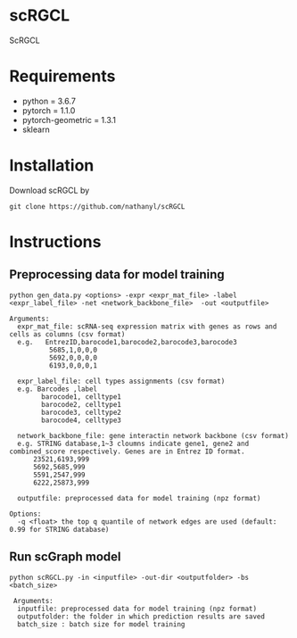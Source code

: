# scRGCL
ScRGCL
# Requirements
- python = 3.6.7
- pytorch = 1.1.0
- pytorch-geometric = 1.3.1
- sklearn
# Installation
Download scRGCL by
```
git clone https://github.com/nathanyl/scRGCL
```
# Instructions
## Preprocessing data for model training
```
python gen_data.py <options> -expr <expr_mat_file> -label <expr_label_file> -net <network_backbone_file>  -out <outputfile>
```
```
Arguments:
  expr_mat_file: scRNA-seq expression matrix with genes as rows and cells as columns (csv format)
  e.g.   EntrezID,barocode1,barocode2,barocode3,barocode3
          5685,1,0,0,0
          5692,0,0,0,0
          6193,0,0,0,1

  expr_label_file: cell types assignments (csv format)
  e.g. Barcodes ,label
        barocode1, celltype1
        barocode2, celltype1
        barocode3, celltype2
        barocode4, celltype3
  
  network_backbone_file: gene interactin network backbone (csv format)
  e.g. STRING database,1~3 cloumns indicate gene1, gene2 and combined_score respectively. Genes are in Entrez ID format.
      23521,6193,999
      5692,5685,999
      5591,2547,999
      6222,25873,999
  
  outputfile: preprocessed data for model training (npz format)
 
Options:
  -q <float> the top q quantile of network edges are used (default: 0.99 for STRING database)
```
## Run scGraph model
```
python scRGCL.py -in <inputfile> -out-dir <outputfolder> -bs <batch_size>
```
```
 Arguments:  
  inputfile: preprocessed data for model training (npz format)  
  outputfolder: the folder in which prediction results are saved 
  batch_size : batch size for model training
```
